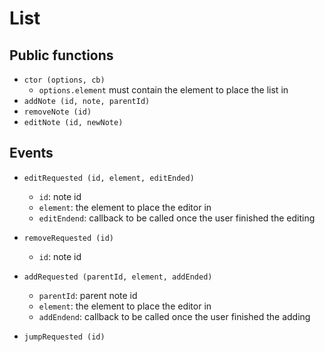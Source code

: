 # List


## Public functions

* `ctor (options, cb)`
  * `options.element` must contain the element to place the list in
* `addNote (id, note, parentId)`
* `removeNote (id)`
* `editNote (id, newNote)`


## Events

* `editRequested (id, element, editEnded)`
  * `id`: note id
  * `element`: the element to place the editor in
  * `editEndend`: callback to be called once the user finished the editing

* `removeRequested (id)`
  * `id`: note id

* `addRequested (parentId, element, addEnded)`
  * `parentId`: parent note id
  * `element`: the element to place the editor in
  * `addEndend`: callback to be called once the user finished the adding

* `jumpRequested (id)`
